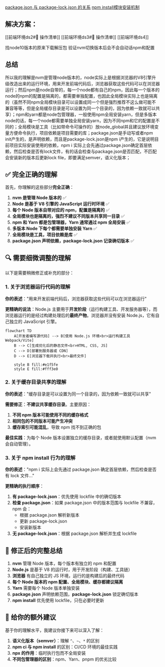 
[package.json 与 package-lock.json 的关系](https://www.cnblogs.com/dongh/p/16787045.html)
[npm install模块安装机制](https://juejin.cn/post/6999829253395054623)


## 解决方案：

[[前端环境ds2#🎯 操作清单]]
[[前端环境ds3#🎯 操作清单]]
[[前端环境ds4]]

找node10版本的原来下载解压包
验证nvm切换版本后会不会自动话npm和配置

## 总结


所以我的理解是nvm是管理node版本的，node实际上是根据浏览器的V8引擎升级改造出来的运行环境，用来开发前端代码后，浏览器获取这些代码可以在浏览器运行；然后npm是node自带的，每一个node都有自己的npm，因此每一个版本的node的npm的配置是隔离的，都需要单独配置，也因此全局模块实际上也是隔离的（虽然不同npm全局模块目录可以设置成同一个但是强烈推荐不这么做可能不兼容等等，但是全局缓存目录是可以设置为同一个目录的，因为依赖一致就可以共享）；npm和yarn都是node包管理器，一般使用npm全局安装yarn，但是多版本node的话，每一个node都需要单独全局安装yarn，因为不同npm和它的配置是不同的；全局模块是工具（比如带命令可操作的）放node_global并且建议放环境变量方便命令执行，项目依赖是项目需要的库；package.json是手动写或者npm init产生的，是声明依赖，而且是package-lock.json是npm i产生的，它是说明目前项目实际安装使用的依赖，npm i 实际上会先通过package.json确定首层依赖，然后检查是否有lock文件，有的话会检查与package.json是否匹配，不匹配会安装新的版本后更新lock file，即要满足semver，语义化版本；




## ✅ 完全正确的理解

首先，你理解的这些部分**完全正确**：

1.  **nvm 是管理 Node 版本的** ✅
2.  **Node 是基于 V8 引擎的 JavaScript 运行时环境** ✅
3.  **每个 Node 版本自带对应的 npm，配置是隔离的** ✅  
4.  **全局模块也是隔离的，强烈不建议不同版本共享同一目录** ✅
5.  **npm 和 Yarn 都是包管理器，Yarn 通常通过 npm 全局安装** ✅
6.  **多版本 Node 下每个都需要单独安装 Yarn** ✅
7.  **全局模块是工具，项目依赖是库** ✅
8.  **package.json 声明依赖，package-lock.json 记录确切版本** ✅

## 🔍 需要细微调整的理解

以下是需要稍微修正或补充的部分：

### 1. 关于浏览器运行代码的理解

**你的表述**："用来开发前端代码后，浏览器获取这些代码可以在浏览器运行"

**更精确的说法**：Node.js 主要用于**开发阶段**（运行构建工具、开发服务器等），而浏览器运行的是经过构建处理后的**最终产物**。浏览器并没有安装 Node.js，它有自己独立的 JavaScript 引擎。

```mermaid
flowchart TD
    A[开发者编写源代码] --> B[使用 Node.js 环境<br>运行构建工具 Webpack/Vite]
    B --> C[生成优化后的静态文件<br>HTML, CSS, JS]
    C --> D[部署到服务器或 CDN]
    D --> E[浏览器下载并执行<br>最终文件]
    
    style B fill:#e1f5fe
    style E fill:#fff3e0
```

### 2. 关于缓存目录共享的理解

**你的表述**："缓存目录是可以设置为同一个目录的，因为依赖一致就可以共享"

**需要修正**：**不建议共享缓存目录**。主要原因：

1.  **不同 npm 版本可能使用不同的缓存格式**
2.  **相同包的不同版本可能产生冲突**
3.  **缓存索引可能混乱**，导致 npm 找不到正确的包

**最佳实践**：为每个 Node 版本设置独立的缓存目录，或者就使用默认配置（nvm 会自动管理）。

### 3. 关于 npm install 行为的理解

**你的表述**："npm i 实际上会先通过 package.json 确定首层依赖，然后检查是否有 lock 文件..."

**更精确的执行顺序**：

1.  **有 package-lock.json**：优先使用 lockfile 中的确切版本
2.  **检查 package.json**：如果 package.json 中的版本范围与 lockfile 不兼容，npm 会：
    - 根据 package.json 解析新版本
    - 更新 package-lock.json
    - 安装新版本
3.  **无 package-lock.json**：根据 package.json 解析并生成 lockfile

## 📝 修正后的完整总结

1.  **nvm** 管理 Node 版本，每个版本有独立的 npm 和配置
2.  **Node.js** 是基于 V8 的运行时，用于开发阶段（构建、工具链）
3.  **浏览器** 有自己独立的 JS 环境，运行的是构建后的最终代码
4.  **每个 Node 版本的 npm 配置、全局模块、缓存都建议隔离**
5.  **Yarn** 需要每个 Node 版本单独安装
6.  **package.json** 声明依赖范围，**package-lock.json** 锁定确切版本
7.  **npm install** 优先使用 lockfile，只在必要时更新

## 🎯 给你的额外建议

基于你的理解水平，我建议你接下来可以深入了解：

1.  **语义化版本（semver）**：理解 `^`、`~`、`*` 的区别
2.  **npm ci 与 npm install** 的区别：CI/CD 环境的最佳实践
3.  **npx 的作用**：临时执行包而不全局安装
4.  **不同包管理器的区别**：npm、Yarn、pnpm 的优劣比较

